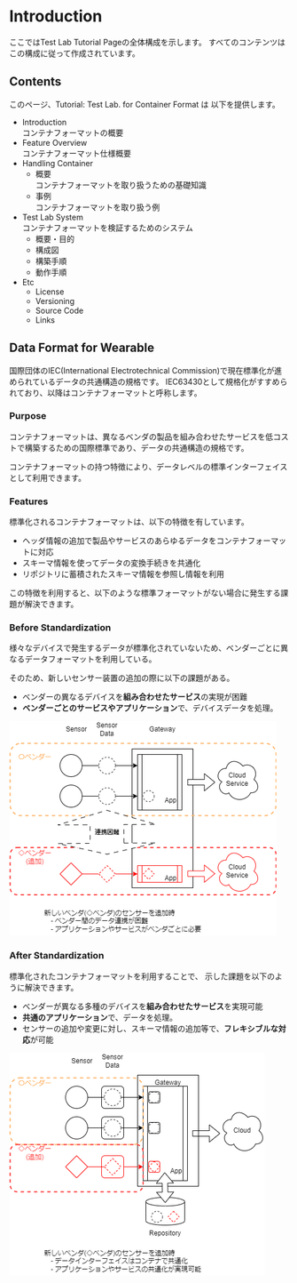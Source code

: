 # Introduction

ここではTest Lab Tutorial Pageの全体構成を示します。
すべてのコンテンツはこの構成に従って作成されています。

## Contents

このページ、Tutorial: Test Lab. for Container Format は 以下を提供します。

  - Introduction  
    コンテナフォーマットの概要
  - Feature Overview  
    コンテナフォーマット仕様概要
  - Handling Container  
    - 概要  
    コンテナフォーマットを取り扱うための基礎知識
    - 事例  
    コンテナフォーマットを取り扱う例
  - Test Lab System  
    コンテナフォーマットを検証するためのシステム
    - 概要・目的
    - 構成図
    - 構築手順
    - 動作手順
  - Etc
    - License
    - Versioning
    - Source Code
    - Links

## Data Format for Wearable
国際団体のIEC(International Electrotechnical Commission)で現在標準化が進められているデータの共通構造の規格です。
IEC63430として規格化がすすめられており、以降はコンテナフォーマットと呼称します。

### Purpose
コンテナフォーマットは、異なるベンダの製品を組み合わせたサービスを低コストで構築するための国際標準であり、データの共通構造の規格です。

コンテナフォーマットの持つ特徴により、データレベルの標準インターフェイスとして利用できます。

### Features
標準化されるコンテナフォーマットは、以下の特徴を有しています。
- ヘッダ情報の追加で製品やサービスのあらゆるデータをコンテナフォーマットに対応
- スキーマ情報を使ってデータの変換手続きを共通化
- リポジトリに蓄積されたスキーマ情報を参照し情報を利用

この特徴を利用すると、以下のような標準フォーマットがない場合に発生する課題が解決できます。

### Before Standardization

様々なデバイスで発生するデータが標準化されていないため、ベンダーごとに異なるデータフォーマットを利用している。   

そのため、新しいセンサー装置の追加の際に以下の課題がある。

- ベンダーの異なるデバイスを**組み合わせたサービス**の実現が困難
- **ベンダーごとのサービスやアプリケーション**で、デバイスデータを処理。

 ![](before_standization.drawio.png)


### After Standardization

標準化されたコンテナフォーマットを利用することで、
示した課題を以下のように解決できます。

- ベンダーが異なる多種のデバイスを**組み合わせたサービス**を実現可能
- **共通のアプリケーション**で、データを処理。
- センサーの追加や変更に対し、スキーマ情報の追加等で、**フレキシブルな対応**が可能
 
 ![](after_standization.drawio.png)
